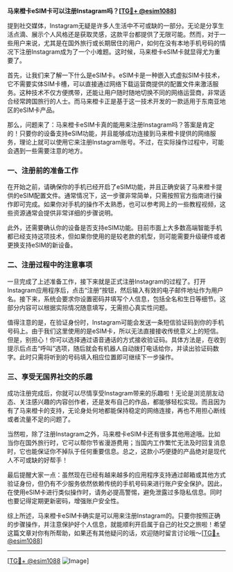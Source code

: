 **马来橙卡eSIM卡可以注册Instagram吗？[[TG💪+ @esim1088](https://t.me/s/esim1088)]**

提到社交媒体，Instagram无疑是许多人生活中不可或缺的一部分。无论是分享生活点滴、展示个人风格还是获取灵感，这款平台都提供了无限可能。然而，对于一些用户来说，尤其是在国外旅行或长期居住的用户，如何在没有本地手机号码的情况下注册Instagram成为了一个小难题。这时候，马来橙卡eSIM卡就显得尤为重要了。

首先，让我们来了解一下什么是eSIM卡。eSIM卡是一种嵌入式虚拟SIM卡技术，它不需要实体SIM卡槽，可以直接通过网络下载运营商提供的配置文件来激活服务。这种技术不仅方便携带，还能让用户随时随地切换不同的网络运营商，非常适合经常跨国旅行的人士。而马来橙卡正是基于这一技术开发的一款适用于东南亚地区的eSIM卡产品。

那么，问题来了：马来橙卡eSIM卡真的能用来注册Instagram吗？答案是肯定的！只要你的设备支持eSIM功能，并且能够成功连接到马来橙卡提供的网络服务，理论上就可以使用它来注册Instagram账号。不过，在实际操作过程中，可能会遇到一些需要注意的地方。

### 一、注册前的准备工作

在开始之前，请确保你的手机已经开启了eSIM功能，并且正确安装了马来橙卡提供的eSIM配置文件。通常情况下，这一步骤非常简单，只需按照官方指南进行操作即可完成。如果你对手机的操作不太熟悉，也可以参考网上的一些教程视频，这些资源通常会提供非常详细的步骤说明。

此外，还需要确认你的设备是否支持eSIM功能。目前市面上大多数高端智能手机都已经支持这项技术，但如果你使用的是较老款的机型，则可能需要升级硬件或者更换支持eSIM的新设备。

### 二、注册过程中的注意事项

一旦完成了上述准备工作，接下来就是正式注册Instagram的过程了。打开Instagram应用程序后，点击“注册”按钮，然后输入有效的电子邮件地址作为用户名。接下来，系统会要求你设置密码并填写个人信息，包括全名和生日等细节。这部分内容可以根据实际情况随意填写，无需担心真实性问题。

值得注意的是，在验证身份时，Instagram可能会发送一条短信验证码到你的手机号码上。由于我们这里使用的是eSIM卡，所以无法直接接收传统意义上的短信。但是，别担心！你可以选择通过语音通话的方式接收验证码。具体方法是，在收到提示后点击“呼叫”选项，随后就会有机器人自动拨打电话给你，并读出验证码数字。此时只需将听到的号码填入相应位置即可继续下一步操作。

### 三、享受无国界社交的乐趣

成功注册完成后，你就可以尽情享受Instagram带来的乐趣啦！无论是浏览朋友动态、关注感兴趣的内容创作者，还是发布自己的作品，都能够轻松实现。而且因为有了马来橙卡的支持，无论身处何地都能保持稳定的网络连接，再也不用担心断线或者流量不足的问题了。

当然啦，除了注册Instagram之外，马来橙卡eSIM卡还有很多其他用途哦。比如当你在国外旅行时，它可以帮你节省漫游费用；当国内工作繁忙无法及时回复消息时，它也能保证你不掉队于任何重要信息。总之，这款小巧便捷的产品绝对是现代人不可或缺的好帮手！

最后提醒大家一点：虽然现在已经有越来越多的应用程序支持通过邮箱或其他方式验证身份，但仍有不少服务依然依赖传统的手机号码来进行账户安全保护。因此，在使用eSIM卡进行类似操作时，请务必提高警惕，避免泄露过多隐私信息。同时也要记得定期更新密码，增强账户安全性。

综上所述，马来橙卡eSIM卡确实是可以用来注册Instagram的。只要你按照正确的步骤操作，并注意保护好个人信息，就能顺利开启属于自己的社交之旅啦！希望这篇文章对你有所帮助，如果还有其他疑问的话，欢迎随时留言讨论哦～[[TG💪+ @esim1088](https://t.me/s/esim1088)]

---

[[TG💪+ @esim1088](https://t.me/s/esim1088) ![Image](https://i.postimg.cc/4NQfJmqS/Snipaste-2025-05-13-00-14-12.png)]